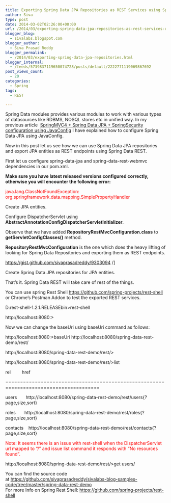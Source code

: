```yaml
---
title: Exporting Spring Data JPA Repositories as REST Services using Spring Data REST
author: Siva
type: post
date: 2014-03-02T02:26:00+00:00
url: /2014/03/exporting-spring-data-jpa-repositories-as-rest-services-using-spring-data-rest/
blogger_blog:
  - sivalabs.blogspot.com
blogger_author:
  - Siva Prasad Reddy
blogger_permalink:
  - /2014/03/exporting-spring-data-jpa-repositories.html
blogger_internal:
  - /feeds/5739837119650074728/posts/default/2222771119069867692
post_views_count:
  - 20
categories:
  - Spring
tags:
  - REST

---
```

Spring Data modules provides various modules to work with various types of datasources like RDBMS, NOSQL stores etc in unified way. In my previous article  [SpringMVC4 + Spring Data JPA + SpringSecurity configuration using JavaConfig][1] I have explained how to configure Spring Data JPA using JavaConfig.

Now in this post let us see how we can use Spring Data JPA repositories and export JPA entities as REST endpoints using Spring Data REST.

First let us configure spring-data-jpa and spring-data-rest-webmvc dependencies in our pom.xml.

<div class="gist-oembed" data-gist="sivaprasadreddy/9303075.json">
</div>

**Make sure you have latest released versions configured correctly, otherwise you will encounter the following error:**
  
<span style="color: red;">java.lang.ClassNotFoundException: org.springframework.data.mapping.SimplePropertyHandler</span>

Create JPA entities.

<div class="gist-oembed" data-gist="sivaprasadreddy/9303086.json">
</div>

Configure DispatcherServlet using **AbstractAnnotationConfigDispatcherServletInitializer**.

Observe that we have added **RepositoryRestMvcConfiguration.class** to **getServletConfigClasses()** method.
  
**RepositoryRestMvcConfiguration** is the one which does the heavy lifting of looking for Spring Data Repositories and exporting them as REST endpoints.

https://gist.github.com/sivaprasadreddy/9303094 /]

Create Spring Data JPA repositories for JPA entities.

<div class="gist-oembed" data-gist="sivaprasadreddy/9303133.json">
</div>

That&#8217;s it. Spring Data REST will take care of rest of the things.

You can use spring Rest Shell <https://github.com/spring-projects/rest-shell> or Chrome&#8217;s Postman Addon to test the exported REST services.

D:rest-shell-1.2.1.RELEASEbin>rest-shell
  
http://localhost:8080:>

Now we can change the baseUri using baseUri command as follows:
  
http://localhost:8080:>baseUri http://localhost:8080/spring-data-rest-demo/rest/
  
http://localhost:8080/spring-data-rest-demo/rest/>

http://localhost:8080/spring-data-rest-demo/rest/>list
  
rel         href
  
======================================================================================
  
users       http://localhost:8080/spring-data-rest-demo/rest/users{?page,size,sort}
  
roles       http://localhost:8080/spring-data-rest-demo/rest/roles{?page,size,sort}
  
contacts    http://localhost:8080/spring-data-rest-demo/rest/contacts{?page,size,sort}

<span style="color: red;">Note: It seems there is an issue with rest-shell when the DispatcherServlet url mapped to &#8220;/&#8221; and issue list command it responds with &#8220;No resources found&#8221;.</span>

http://localhost:8080/spring-data-rest-demo/rest/>get users/

<div class="gist-oembed" data-gist="sivaprasadreddy/9303142.json">
</div>

<div>
  You can find the source code at <a href="https://github.com/sivaprasadreddy/sivalabs-blog-samples-code/tree/master/spring-data-rest-demo">https://github.com/sivaprasadreddy/sivalabs-blog-samples-code/tree/master/spring-data-rest-demo</a><br /> For more Info on Spring Rest Shell: <a href="https://github.com/spring-projects/rest-shell">https://github.com/spring-projects/rest-shell</a>
</div>

 [1]: http://www.sivalabs.in/2014/03/springmvc4-spring-data-jpa.html